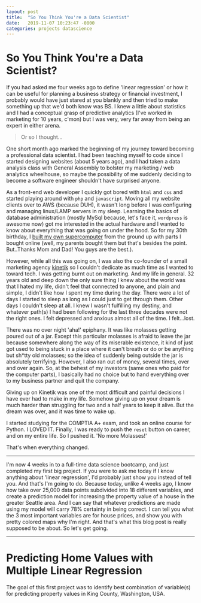 ```yaml
---
layout: post
title:  "So You Think You're a Data Scientist"
date:   2019-11-07 10:23:47 -0800
categories: projects datascience
---
```


# So You Think You're a Data Scientist?

If you had asked me four weeks ago to define 'linear regression' or how it can be useful for planning a business strategy or financial investment, I probably would have just stared at you blankly and then tried to make something up that we'd both know was BS. I knew a little about statistics and I had a conceptual grasp of predictive analytics (I've worked in marketing for 10 years, c'mon) but I was very, very far away from being an expert in either arena.

> Or so I thought...

One short month ago marked the beginning of my journey toward becoming a professional data scientist. I had been teaching myself to code since I started designing websites (about 5 years ago), and I had taken a data analysis class with General Assembly to bolster my marketing / web analytics wheelhouse, so maybe the possibility of me suddenly deciding to become a software engineer shouldn't have surprised anyone.

As a front-end web developer I quickly got bored with `html` and `css` and started playing around with `php` and `javascript`. Moving all my website clients over to AWS (because DUH), it wasn't long before I was configuring and managing linux/LAMP servers in my sleep. Learning the basics of database administration (mostly MySql because, let's face it, `wordpress` is awesome now) got me interested in the actual hardware and I wanted to know about everything that was going on under the hood. So for my 30th birthday, I [built my own supercomputer](./projects/pc-build.html) from the ground up with parts I bought online (well, my parents bought them but that's besides the point. But..Thanks Mom and Dad! You guys are the best.).

However, while all this was going on, I was also the co-founder of a small marketing agency [kinetik](https://kinetik.la) so I couldn't dedicate as much time as I wanted to toward tech. I was getting burnt out on marketing. And my life in general. 32 years old and deep down the only sure thing I knew about the world was that I hated my life, didn't feel that connected to anyone, and plain and simple, I didn't like how I spent my time during the day. There were a lot of days I started to sleep as long as I could just to get through them. Other days I couldn't sleep at all. I knew I wasn't fulfilling my destiny, and whatever path(s) I had been following for the last three decades were not the right ones. I felt depressed and anxious almost all of the time.  I felt...lost.

There was no over night 'aha!' epiphany. It was like molasses getting poured out of a jar. Except this particular molasses is afraid to leave the jar because somewhere along the way of its miserable existence, it kind of just got used to being stuck in a place where it can't breath or do or be anything but sh*tty old molasses; so the idea of suddenly being outside the jar is absolutely terrifying. However, I also ran out of money, several times, over and over again. So, at the behest of my investors (same ones who paid for the computer parts), I basically had no choice but to hand everything over to my business partner and quit the company.

Giving up on Kinetik was one of the most difficult and painful decisions I have ever had to make in my life. Somehow giving up on your dream is much harder than struggling for two and a half years to keep it alive. But the dream was over, and it was time to wake up.

I started studying for the COMPTIA A+ exam, and took an online course for Python. I LOVED IT. Finally, I was ready to push the `reset` button on career, and on my entire life. So I pushed it. 'No more Molasses!'

That's when everything changed.

---

I'm now 4 weeks in to a full-time data science bootcamp, and just completed my first big project. If you were to ask me today if I know anything about 'linear regression', I'd probably just show you instead of tell you. And that's I'm going to do. Because today, unlike 4 weeks ago, I know how take over 25,000 data points subdivided into 18 different variables, and create a prediction model for increasing the property value of a house in the greater Seattle area. And I can say that whatever predictions are made using my model will carry 78% certainty in being correct.  I can tell you what the 3 most important variables are for house prices, and show you with pretty colored maps why I'm right. And that's what this blog post is really supposed to be about. So let's get going.

---



# Predicting Home Values with Multiple Linear Regression

The goal of this first project was to identify best combination of variable(s) for predicting property values in King County, Washington, USA.
